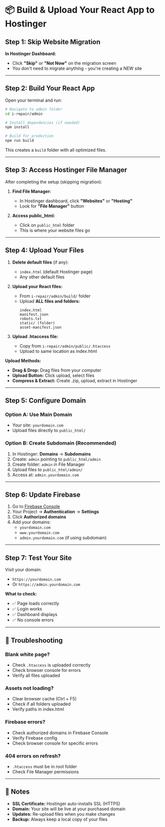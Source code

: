 # 📦 Build & Upload Your React App to Hostinger

## Step 1: Skip Website Migration

**In Hostinger Dashboard:**
- Click **"Skip"** or **"Not Now"** on the migration screen
- You don't need to migrate anything - you're creating a NEW site

---

## Step 2: Build Your React App

Open your terminal and run:

```bash
# Navigate to admin folder
cd i-repair/admin

# Install dependencies (if needed)
npm install

# Build for production
npm run build
```

This creates a `build` folder with all optimized files.

---

## Step 3: Access Hostinger File Manager

After completing the setup (skipping migration):

1. **Find File Manager:**
   - In Hostinger dashboard, click **"Websites"** or **"Hosting"**
   - Look for **"File Manager"** button

2. **Access public_html:**
   - Click on `public_html` folder
   - This is where your website files go

---

## Step 4: Upload Your Files

1. **Delete default files** (if any):
   - `index.html` (default Hostinger page)
   - Any other default files

2. **Upload your React files:**
   - From `i-repair/admin/build/` folder
   - Upload **ALL files and folders:**
     ```
     index.html
     manifest.json
     robots.txt
     static/ (folder)
     asset-manifest.json
     ```

3. **Upload .htaccess file:**
   - Copy from `i-repair/admin/public/.htaccess`
   - Upload to same location as index.html

**Upload Methods:**
- **Drag & Drop:** Drag files from your computer
- **Upload Button:** Click upload, select files
- **Compress & Extract:** Create .zip, upload, extract in Hostinger

---

## Step 5: Configure Domain

### Option A: Use Main Domain
- Your site: `yourdomain.com`
- Upload files directly to `public_html/`

### Option B: Create Subdomain (Recommended)
1. In Hostinger: **Domains** → **Subdomains**
2. Create: `admin` pointing to `public_html/admin`
3. Create folder: `admin` in File Manager
4. Upload files to `public_html/admin/`
5. Access at: `admin.yourdomain.com`

---

## Step 6: Update Firebase

1. Go to [Firebase Console](https://console.firebase.google.com/)
2. Your Project → **Authentication** → **Settings**
3. Click **Authorized domains**
4. Add your domains:
   - `yourdomain.com`
   - `www.yourdomain.com`
   - `admin.yourdomain.com` (if using subdomain)

---

## Step 7: Test Your Site

Visit your domain:
- `https://yourdomain.com`
- Or `https://admin.yourdomain.com`

**What to check:**
- ✅ Page loads correctly
- ✅ Login works
- ✅ Dashboard displays
- ✅ No console errors

---

## 🐛 Troubleshooting

### Blank white page?
- Check `.htaccess` is uploaded correctly
- Check browser console for errors
- Verify all files uploaded

### Assets not loading?
- Clear browser cache (Ctrl + F5)
- Check if all folders uploaded
- Verify paths in index.html

### Firebase errors?
- Check authorized domains in Firebase Console
- Verify Firebase config
- Check browser console for specific errors

### 404 errors on refresh?
- `.htaccess` must be in root folder
- Check File Manager permissions

---

## 📝 Notes

- **SSL Certificate:** Hostinger auto-installs SSL (HTTPS)
- **Domain:** Your site will be live at your purchased domain
- **Updates:** Re-upload files when you make changes
- **Backup:** Always keep a local copy of your files





